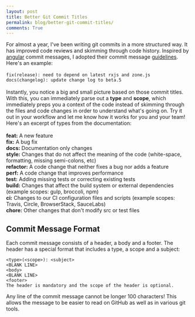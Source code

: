 ```yaml
---
layout: post
title: Better Git Commit Titles
permalink: blog/better-git-commit-titles/
comments: True
---
```


For almost a year, I've been writing git commits in a more structured way. It has improved code reviews and skimming through code history. Inspired by [angular](https://github.com/angular/angular) commit messages, I adopted their commit message [guidelines](https://github.com/angular/angular/blob/master/CONTRIBUTING.md#-commit-message-guidelines). Here's an example:<br/><br/>`fix(release): need to depend on latest rxjs and zone.js`<br/>`docs(changelog): update change log to beta.5`<br/><br/>Instantly, you notice a big and small picture based on those commit titles. With this, you can immediately parse out a **type** and **scope**, which immediately preps you a context of the code instead of skimming through the files and code changes in order to understand what's going on. Try it out in your workflow and let me know how it works for you and your team! Here's an excerpt of types from the documentation:<br/><br/>
**feat:** A new feature<br/>
**fix:** A bug fix<br/>
**docs:** Documentation only changes<br/>
**style:** Changes that do not affect the meaning of the code (white-space, formatting, missing semi-colons, etc)<br/>
**refactor:** A code change that neither fixes a bug nor adds a feature<br/>
**perf:** A code change that improves performance<br/>
**test:** Adding missing tests or correcting existing tests<br/>
**build:** Changes that affect the build system or external dependencies (example scopes: gulp, broccoli, npm)<br/>
**ci:** Changes to our CI configuration files and scripts (example scopes: Travis, Circle, BrowserStack, SauceLabs)<br/>
**chore:** Other changes that don't modify src or test files<br/>

## Commit Message Format

Each commit message consists of a header, a body and a footer. The header has a special format that includes a type, a scope and a subject:
```
<type>(<scope>): <subject>
<BLANK LINE>
<body>
<BLANK LINE>
<footer>
The header is mandatory and the scope of the header is optional.
```
Any line of the commit message cannot be longer 100 characters! This allows the message to be easier to read on GitHub as well as in various git tools.
